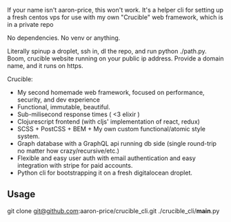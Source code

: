 If your name isn't aaron-price, this won't work.
It's a helper cli for setting up a fresh centos vps for use with my own "Crucible" web framework, which is in a private repo

No dependencies. 
No venv or anything. 

Literally spinup a droplet, ssh in, dl the repo, and run python ./path.py. Boom, crucible website running on your public ip address. Provide a domain name, and it runs on https.

Crucible:
- My second homemade web framework, focused on performance, security, and dev experience
- Functional, immutable, beautiful.
- Sub-milisecond response times ( <3 elixir )
- Clojurescript frontend (with cljs' implementation of react, redux)
- SCSS + PostCSS + BEM + My own custom functional/atomic style system.
- Graph database with a GraphQL api running db side (single round-trip no matter how crazy/recursive/etc.)
- Flexible and easy user auth with email authentication and easy integration with stripe for paid accounts.
- Python cli for bootstrapping it on a fresh digitalocean droplet.

## Usage
git clone git@github.com:aaron-price/crucible_cli.git
./crucible_cli/__main__.py
